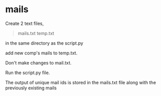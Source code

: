 # mails

Create 2 text files, 
  > mails.txt
  > temp.txt 
  
in the same directory as the script.py

add new comp's mails to temp.txt.

Don't make changes to mail.txt.

Run the script.py file.

The output of unique mail ids is stored in the mails.txt file along with the previously existing mails
